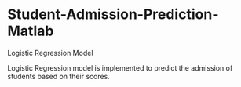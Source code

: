 # Student-Admission-Prediction-Matlab
Logistic Regression Model

Logistic Regression model is implemented to predict the admission of students based on their scores.
